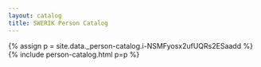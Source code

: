 ```yaml
---
layout: catalog
title: SWERIK Person Catalog
---
```

{% assign p = site.data._person-catalog.i-NSMFyosx2ufUQRs2ESaadd %}
{% include person-catalog.html p=p %}

